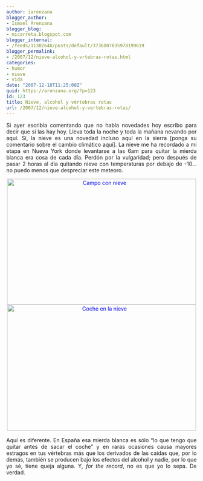 ```yaml
---
author: iarenzana
blogger_author:
- Ismael Arenzana
blogger_blog:
- micarreta.blogspot.com
blogger_internal:
- /feeds/11302648/posts/default/3736007035978199619
blogger_permalink:
- /2007/12/nieve-alcohol-y-vrtebras-rotas.html
categories:
- humor
- nieve
- vida
date: "2007-12-18T11:25:00Z"
guid: https://arenzana.org/?p=123
id: 123
title: Nieve, alcohol y vértebras rotas
url: /2007/12/nieve-alcohol-y-vertebras-rotas/
---
```

<p style="text-align: justify;">
  Si ayer escribía comentando que no había novedades hoy escribo para decir que sí las hay hoy. Lleva toda la noche y toda la mañana nevando por aquí. Sí, la nieve es una novedad incluso aquí en la sierra [ponga su comentario sobre el cambio climático aquí]. La nieve me ha recordado a mi etapa en Nueva York donde levantarse a las 6am para quitar la mierda blanca era cosa de cada día. Perdón por la vulgaridad; pero después de pasar 2 horas al día quitando nieve con temperaturas por debajo de -10&#8230; no puedo menos que despreciar este meteoro.
</p>

<div style="text-align: center;">
  <span style="color: #0000EE;"><img loading="lazy" src="http://farm3.static.flickr.com/2259/2120382474_98e63cbfae.jpg" width="500" height="332" alt="Campo con nieve" /></span>
</div>

<div style="text-align: center;">
  <span style="color: #0000EE;"><img loading="lazy" src="http://farm3.static.flickr.com/2105/2120382216_f0dbd1b4e4.jpg" width="500" height="332" alt="Coche en la nieve" /></span><a href="http://www.flickr.com/photos/abysm/2120382216/" title="Coche en la nieve por Ismael Arenzana, en Flickr"><br /></a>
</div>

<p style="text-align: justify;">
  Aquí es diferente. En España esa mierda blanca es sólo &#8220;lo que tengo que quitar antes de sacar el coche&#8221; y en raras ocasiones causa mayores estragos en tus vértebras más que los derivados de las caidas que, por lo demás, también se producen bajo los efectos del alcohol y nadie, por lo que yo sé, tiene queja alguna. Y, <span style="font-style: italic;">for the record</span>, no es que yo lo sepa. De verdad.
</p>